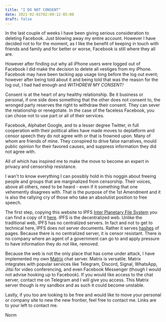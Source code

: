 ```yaml
---
title: "I DO NOT CONSENT"
date: 2021-02-01T02:09:12-05:00
draft: false
---
```


In the last couple of weeks I have been giving serious consideration to deleting Facebook. Just blowing away my entire account. However I have decided not to for the moment, as I like the benefit of keeping in touch with friends and family and for better or worse, Facebook is still where they all are. 

However after finding out why all iPhone users were logged out of Facebook I did make the decision to delete all vestiges from my iPhone. Facebook may have been tacking app usage long before the log out event; however after being told about it and being told that was the reason for the log out, I had had enough and _WITHDREW MY CONSENT!_ 

Consent is at the heart of any healthy relationship. Be it business or personal, if one side does something that the other does not consent to, the wronged party reserves the right to withdraw their consent. They can sever the relationship or renegotiate. In the case of the faceless Facebook, you can chose not to use part or all of their services. 

Facebook, Alphabet Google, and to a lesser degree Twitter, in full cooperation with their political allies have made moves to deplatform and censor speech they do not agree with or that is frowned upon. Many of whom are friends of mine. They conspired to drive false narratives, mould public opinion for their favored causes, and suppress information they did not agree with. 

All of which has inspired me to make the move to become an expert in privacy and censorship resistance. 

I wan't to know everything I can possibly hold in this noggin about freeing people and groups that are marginalized from censorship. Their voices, above all others, need to be heard - even if it something that one vehemently disagrees with. That is the purpose of the 1st Amendment and it is also the rallying cry of those who take an absolutist position to free speech.  

The first step, copying this website to IPFS [Inter Planetary File System](https://ipfs.io/) you can find a copy of it [here](https://ipfs.fleek.co/ipfs/QmUyLjeNbFTKLAx84x9TSmSj9XKxcTRTeXZZuAARqP6Soi/). IPFS is the decentralized web. Unlike the traditional web, IPFS has no centralized servers. In fact and not to get to technical here, IPFS does not server documents. Rather it serves [hashes](https://docs.ipfs.io/concepts/hashing/) of pages. Because there is no centralized server, it is censor resistant. There is no company where an agent of a government can go to and apply pressure to have information they do not like, removed.  

Because the web is not the only place that has come under attack, I have implemented my own [Matrix](https://matrix.org) chat server. Matrix is versatile. Matrix integrates with popular services like Telegram, Discord, Signal, WhatsApp, Jitsi for video conferencing, and even Facebook Messenger (though I would not advise hooking up to Facebook). If you would like access to the chat server, contact me on Telegram and I will give you access. This Matrix server though is my sandbox and as such it could become unstable.

Lastly, if you too are looking to be free and would like to move your personal or company site to new the new frontier, feel free to contact me. Links are to your left to contact me.

Norm 